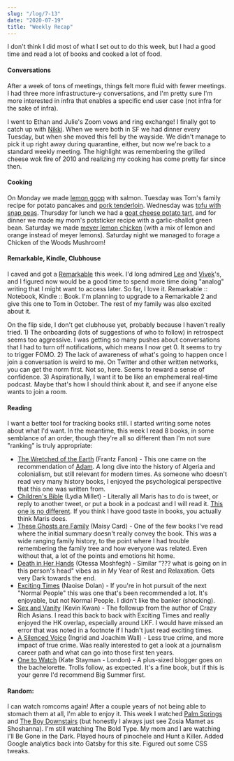 ```yaml
---
slug: "/log/7-13"
date: "2020-07-19"
title: "Weekly Recap"
---
```


I don't think I did most of what I set out to do this week, but I had a good time and read a lot of books and cooked a lot of food.

#### Conversations

After a week of tons of meetings, things felt more fluid with fewer meetings. I had three more infrastructure-y conversations, and I'm pretty sure I'm more interested in infra that enables a specific end user case (not infra for the sake of infra). 

I went to Ethan and Julie's Zoom vows and ring exchange! I finally got to catch up with [Nikki](http://twitter.com/nkkl). When we were both in SF we had dinner every Tuesday, but when she moved this fell by the wayside. We didn't manage to pick it up right away during quarantine, either, but now we're back to a standard weekly meeting. The highlight was remembering the grilled cheese wok fire of 2010 and realizing my cooking has come pretty far since then.

#### Cooking

On Monday we made [lemon goop](https://cooking.nytimes.com/recipes/1021129-lemon-goop-and-vinaigrette?action=click&module=RecipeBox&pgType=recipebox-page&region=recently-viewed&rank=0) with salmon. Tuesday was Tom's family recipe for potato pancakes and [pork tenderloin](https://cooking.nytimes.com/recipes/10080-mustard-glazed-pork-tenderloin?action=click&module=RecipeBox&pgType=recipebox-page&region=recently-viewed&rank=19). Wednesday was [tofu with snap peas](https://cooking.nytimes.com/recipes/1021200-crispy-tofu-with-cashews-and-blistered-snap-peas?action=click&module=RecipeBox&pgType=recipebox-page&region=recently-viewed&rank=18). Thursday for lunch we had a [goat cheese potato tart](https://cooking.nytimes.com/recipes/1020058-potato-tart-with-goat-cheese-and-thyme?action=click&module=RecipeBox&pgType=recipebox-page&region=recently-viewed&rank=17), and for dinner we made my mom's potsticker recipe with a garlic-shallot green bean. Saturday we made [meyer lemon chicken](https://cooking.nytimes.com/recipes/12312-sauteed-chicken-with-meyer-lemon?action=click&module=RecipeBox&pgType=recipebox-page&region=recently-viewed&rank=1) (with a mix of lemon and orange instead of meyer lemons). Saturday night we managed to forage a Chicken of the Woods Mushroom!

#### Remarkable, Kindle, Clubhouse

I caved and got a [Remarkable](https://remarkable.com/) this week. I'd long admired [Lee](https://twitter.com/terronk) and [Vivek](https://twitter.com/theVSaraswat)'s, and I figured now would be a good time to spend more time doing "analog" writing that I might want to access later. So far, I love it. Remarkable :: Notebook, Kindle :: Book. I'm planning to upgrade to a Remarkable 2 and give this one to Tom in October. The rest of my family was also excited about it. 

On the flip side, I don't get clubhouse yet, probably because I haven't really tried. 1) The onboarding (lots of suggestions of who to follow) in retrospect seems too aggressive. I was getting so many pushes about conversations that I had to turn off notifications, which means I now get 0. It seems to try to trigger FOMO. 2) The lack of awareness of what's going to happen once I join a conversation is weird to me. On Twitter and other written networks, you can get the norm first. Not so, here. Seems to reward a sense of confidence. 3) Aspirationally, I want it to be like an emphemeral real-time podcast. Maybe that's how I should think about it, and see if anyone else wants to join a room.

#### Reading

I want a better tool for tracking books still. I started writing some notes about what I'd want. In the meantime, this week I read 8 books, in some semblance of an order, though they're all so different than I'm not sure "ranking" is truly appropriate:

- [The Wretched of the Earth](https://www.goodreads.com/book/show/66933.The_Wretched_of_the_Earth?ac=1&from_search=true&qid=KVFkOh5xOT&rank=1) (Frantz Fanon) - This one came on the recommendation of [Adam](https://twitter.com/TheHonorableAT). A long dive into the history of Algeria and colonialism, but still relevant for modern times. As someone who doesn't read very many history books, I enjoyed the psychological perspective that this one was written from.
- [Children's Bible](https://www.goodreads.com/book/show/53122391-a-children-s-bible?from_search=true&from_srp=true&qid=w0CeBkfSGD&rank=1) (Lydia Millet) - Literally all Maris has to do is tweet, or reply to another tweet, or put a book in a podcast and I will read it. [This one is no different](https://twitter.com/mariskreizman/status/1283031543351595010). If you think I have good taste in books, you actually think Maris does.
- [These Ghosts are Family](https://www.goodreads.com/book/show/51780160-these-ghosts-are-family?from_search=true&from_srp=true&qid=iBFyvzBpuE&rank=1) (Maisy Card) - One of the few books I've read where the initial summary doesn't really convey the book. This was a wide ranging family history, to the point where I had trouble remembering the family tree and how everyone was related. Even without that, a lot of the points and emotions hit home.
- [Death in Her Hands](https://www.goodreads.com/book/show/52878453-death-in-her-hands?ac=1&from_search=true&qid=mUaGlGGKAh&rank=1) (Otessa Moshfegh) - Similar "??? what is going on in this person's head" vibes as in My Year of Rest and Relaxation. Gets very Dark towards the end.
- [Exciting Times](https://www.goodreads.com/book/show/50175419-exciting-times?from_search=true&from_srp=true&qid=jQlwpJlQo5&rank=1) (Naoise Dolan) - If you're in hot pursuit of the next "Normal People" this was one that's been recommended a lot. It's enjoyable, but not Normal People. I didn't like the banker (shocking).
- [Sex and Vanity](https://www.goodreads.com/book/show/52064314-sex-and-vanity?from_search=true&from_srp=true&qid=xxZzwm7esP&rank=1) (Kevin Kwan) - The followup from the author of Crazy Rich Asians. I read this back to back with Exciting Times and really enjoyed the HK overlap, especially around LKF. I would have missed an error that was noted in a footnote if I hadn't just read exciting times.
- [A Silenced Voice](https://www.goodreads.com/book/show/40848285-boken-om-kim-wall?from_search=true&from_srp=true&qid=w9DkRzgK7k&rank=1) (Ingrid and Joachim Wall) - Less true crime, and more impact of true crime. Was really interested to get a look at a journalism career path and what can go into those first ten years. 
- [One to Watch](https://www.goodreads.com/book/show/53103895-one-to-watch?from_search=true&from_srp=true&qid=Mij7BZLAHp&rank=1) (Kate Stayman - London) - A plus-sized blogger goes on the bachelorette. Trolls follow, as expected. It's a fine book, but if this is your genre I'd recommend Big Summer first.

#### Random:

I can watch romcoms again! After a couple years of not being able to stomach them at all, I'm able to enjoy it. This week I watched [Palm Springs](https://www.hulu.com/movie/palm-springs-f70dfd4d-dbfb-46b8-abb3-136c841bba11) and [The Boy Downstairs](https://www.hulu.com/movie/the-boy-downstairs-d245c3c0-dcab-456c-9f56-689f083e6c51) (but honestly I always just see Zosia Mamet as Shoshanna). I'm still watching The Bold Type. My mom and I are watching I'll Be Gone in the Dark. Played hours of pinochele and Hunt a Killer. Added Google analytics back into Gatsby for this site. Figured out some CSS tweaks.